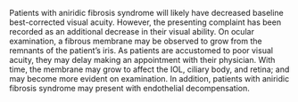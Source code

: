 Patients with aniridic fibrosis syndrome will likely have decreased baseline best-corrected visual acuity. However, the presenting complaint has been recorded as an additional decrease in their visual ability. On ocular examination, a fibrous membrane may be observed to grow from the remnants of the patient’s iris. As patients are accustomed to poor visual acuity, they may delay making an appointment with their physician. With time, the membrane may grow to affect the IOL, ciliary body, and retina; and may become more evident on examination. In addition, patients with aniridic fibrosis syndrome may present with endothelial decompensation.